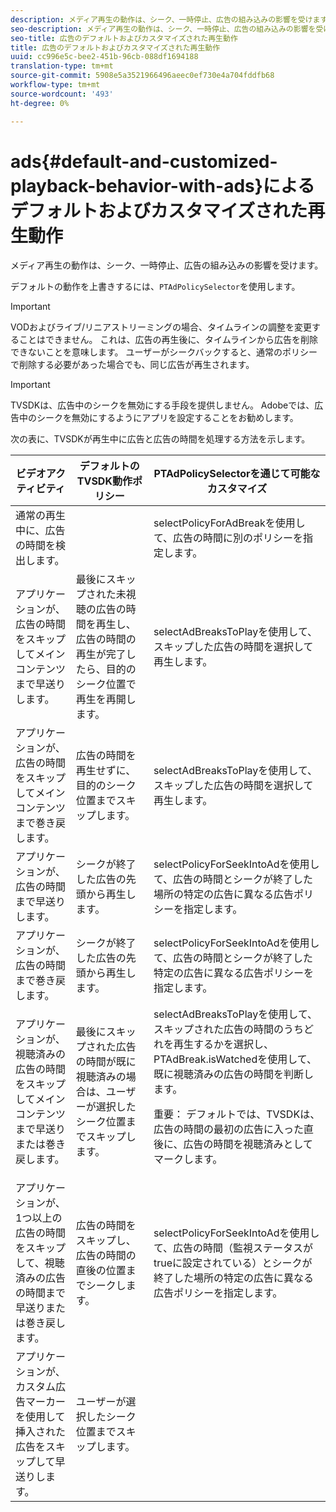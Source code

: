 ```yaml
---
description: メディア再生の動作は、シーク、一時停止、広告の組み込みの影響を受けます。
seo-description: メディア再生の動作は、シーク、一時停止、広告の組み込みの影響を受けます。
seo-title: 広告のデフォルトおよびカスタマイズされた再生動作
title: 広告のデフォルトおよびカスタマイズされた再生動作
uuid: cc996e5c-bee2-451b-96cb-088df1694188
translation-type: tm+mt
source-git-commit: 5908e5a3521966496aeec0ef730e4a704fddfb68
workflow-type: tm+mt
source-wordcount: '493'
ht-degree: 0%

---
```



# ads{#default-and-customized-playback-behavior-with-ads}によるデフォルトおよびカスタマイズされた再生動作

メディア再生の動作は、シーク、一時停止、広告の組み込みの影響を受けます。

デフォルトの動作を上書きするには、`PTAdPolicySelector`を使用します。

>[!IMPORTANT]
>
>VODおよびライブ/リニアストリーミングの場合、タイムラインの調整を変更することはできません。 これは、広告の再生後に、タイムラインから広告を削除できないことを意味します。 ユーザーがシークバックすると、通常のポリシーで削除する必要があった場合でも、同じ広告が再生されます。

>[!IMPORTANT]
>
>TVSDKは、広告中のシークを無効にする手段を提供しません。 Adobeでは、広告中のシークを無効にするようにアプリを設定することをお勧めします。

次の表に、TVSDKが再生中に広告と広告の時間を処理する方法を示します。

<table id="table_466538B1C2A646B89EB4F9AA111203BE"> 
 <thead> 
  <tr> 
   <th colname="col1" class="entry"> ビデオアクティビティ </th> 
   <th colname="col2" class="entry"> デフォルトのTVSDK動作ポリシー </th> 
   <th colname="col3" class="entry"><span class="codeph"> PTAdPolicySelector</span>を通じて可能なカスタマイズ </th> 
  </tr>
 </thead>
 <tbody> 
  <tr> 
   <td colname="col1"> 通常の再生中に、広告の時間を検出します。 </td> 
   <td colname="col2"></td> 
   <td colname="col3"><span class="codeph"> selectPolicyForAdBreak</span>を使用して、広告の時間に別のポリシーを指定します。 </td> 
  </tr> 
  <tr> 
   <td colname="col1"> アプリケーションが、広告の時間をスキップしてメインコンテンツまで早送りします。 </td> 
   <td colname="col2"> 最後にスキップされた未視聴の広告の時間を再生し、広告の時間の再生が完了したら、目的のシーク位置で再生を再開します。 </td> 
   <td colname="col3"><span class="codeph"> selectAdBreaksToPlay</span>を使用して、スキップした広告の時間を選択して再生します。 </td> 
  </tr> 
  <tr> 
   <td colname="col1"> アプリケーションが、広告の時間をスキップしてメインコンテンツまで巻き戻します。 </td> 
   <td colname="col2"> 広告の時間を再生せずに、目的のシーク位置までスキップします。 </td> 
   <td colname="col3"><span class="codeph"> selectAdBreaksToPlay</span>を使用して、スキップした広告の時間を選択して再生します。                      </td> 
  </tr> 
  <tr> 
   <td colname="col1"> アプリケーションが、広告の時間まで早送りします。 </td> 
   <td colname="col2"> シークが終了した広告の先頭から再生します。 </td> 
   <td colname="col3"><span class="codeph"> selectPolicyForSeekIntoAd</span>を使用して、広告の時間とシークが終了した場所の特定の広告に異なる広告ポリシーを指定します。 </td> 
  </tr> 
  <tr> 
   <td colname="col1"> アプリケーションが、広告の時間まで巻き戻します。 </td> 
   <td colname="col2"> シークが終了した広告の先頭から再生します。 </td> 
   <td colname="col3"><span class="codeph"> selectPolicyForSeekIntoAd</span>を使用して、広告の時間とシークが終了した特定の広告に異なる広告ポリシーを指定します。 </td> 
  </tr> 
  <tr> 
   <td colname="col1"> アプリケーションが、視聴済みの広告の時間をスキップしてメインコンテンツまで早送りまたは巻き戻します。 </td> 
   <td colname="col2"> 最後にスキップされた広告の時間が既に視聴済みの場合は、ユーザーが選択したシーク位置までスキップします。 </td> 
   <td colname="col3"><span class="codeph"> selectAdBreaksToPlay</span>を使用して、スキップされた広告の時間のうちどれを再生するかを選択し、<span class="codeph"> PTAdBreak.isWatched</span>を使用して、既に視聴済みの広告の時間を判断します。 <p> <p>重要： デフォルトでは、TVSDKは、広告の時間の最初の広告に入った直後に、広告の時間を視聴済みとしてマークします。 </p> </p> </td> 
  </tr> 
  <tr> 
   <td colname="col1"> アプリケーションが、1つ以上の広告の時間をスキップして、視聴済みの広告の時間まで早送りまたは巻き戻します。 </td> 
   <td colname="col2"> 広告の時間をスキップし、広告の時間の直後の位置までシークします。 </td> 
   <td colname="col3"><span class="codeph"> selectPolicyForSeekIntoAd</span>を使用して、広告の時間（監視ステータスがtrueに設定されている）とシークが終了した場所の特定の広告に異なる広告ポリシーを指定します。 </td> 
  </tr> 
  <tr> 
   <td colname="col1"> アプリケーションが、カスタム広告マーカーを使用して挿入された広告をスキップして早送りします。 </td> 
   <td colname="col2"> ユーザーが選択したシーク位置までスキップします。 </td> 
   <td colname="col3"></td> 
  </tr> 
 </tbody> 
</table>

